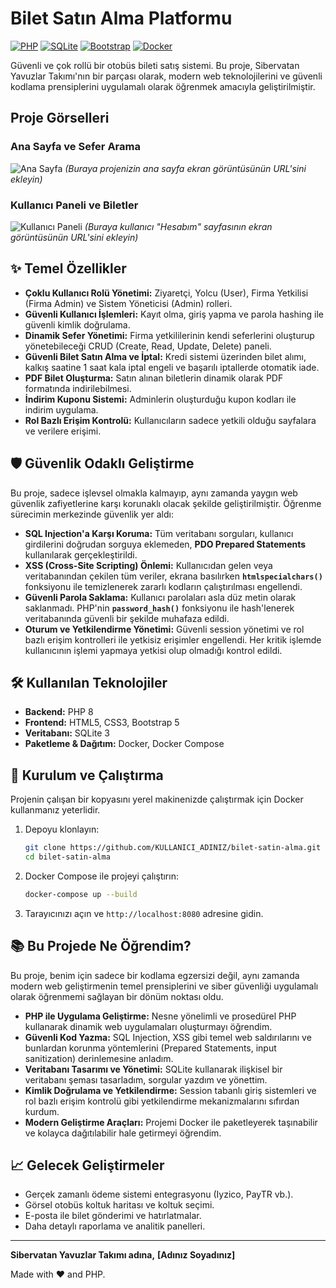 # Bilet Satın Alma Platformu

[![PHP](https://img.shields.io/badge/PHP-777BB4?style=for-the-badge&logo=php&logoColor=white)](https://www.php.net/)
[![SQLite](https://img.shields.io/badge/SQLite-07405E?style=for-the-badge&logo=sqlite&logoColor=white)](https://www.sqlite.org/)
[![Bootstrap](https://img.shields.io/badge/Bootstrap-563D7C?style=for-the-badge&logo=bootstrap&logoColor=white)](https://getbootstrap.com/)
[![Docker](https://img.shields.io/badge/Docker-2496ED?style=for-the-badge&logo=docker&logoColor=white)](https://www.docker.com/)

Güvenli ve çok rollü bir otobüs bileti satış sistemi. Bu proje, Sibervatan Yavuzlar Takımı'nın bir parçası olarak, modern web teknolojilerini ve güvenli kodlama prensiplerini uygulamalı olarak öğrenmek amacıyla geliştirilmiştir.

## Proje Görselleri

### Ana Sayfa ve Sefer Arama
![Ana Sayfa](https://via.placeholder.com/800x400.png?text=Ana+Sayfa+Ekran+Görüntüsü)
*(Buraya projenizin ana sayfa ekran görüntüsünün URL'sini ekleyin)*

### Kullanıcı Paneli ve Biletler
![Kullanıcı Paneli](https://via.placeholder.com/800x400.png?text=Kullanıcı+Paneli+Ekran+Görüntüsü)
*(Buraya kullanıcı "Hesabım" sayfasının ekran görüntüsünün URL'sini ekleyin)*

## ✨ Temel Özellikler

-   **Çoklu Kullanıcı Rolü Yönetimi:** Ziyaretçi, Yolcu (User), Firma Yetkilisi (Firma Admin) ve Sistem Yöneticisi (Admin) rolleri.
-   **Güvenli Kullanıcı İşlemleri:** Kayıt olma, giriş yapma ve parola hashing ile güvenli kimlik doğrulama.
-   **Dinamik Sefer Yönetimi:** Firma yetkililerinin kendi seferlerini oluşturup yönetebileceği CRUD (Create, Read, Update, Delete) paneli.
-   **Güvenli Bilet Satın Alma ve İptal:** Kredi sistemi üzerinden bilet alımı, kalkış saatine 1 saat kala iptal engeli ve başarılı iptallerde otomatik iade.
-   **PDF Bilet Oluşturma:** Satın alınan biletlerin dinamik olarak PDF formatında indirilebilmesi.
-   **İndirim Kuponu Sistemi:** Adminlerin oluşturduğu kupon kodları ile indirim uygulama.
-   **Rol Bazlı Erişim Kontrolü:** Kullanıcıların sadece yetkili olduğu sayfalara ve verilere erişimi.

## 🛡️ Güvenlik Odaklı Geliştirme

Bu proje, sadece işlevsel olmakla kalmayıp, aynı zamanda yaygın web güvenlik zafiyetlerine karşı korunaklı olacak şekilde geliştirilmiştir. Öğrenme sürecimin merkezinde güvenlik yer aldı:

-   **SQL Injection'a Karşı Koruma:** Tüm veritabanı sorguları, kullanıcı girdilerini doğrudan sorguya eklemeden, **PDO Prepared Statements** kullanılarak gerçekleştirildi.
-   **XSS (Cross-Site Scripting) Önlemi:** Kullanıcıdan gelen veya veritabanından çekilen tüm veriler, ekrana basılırken **`htmlspecialchars()`** fonksiyonu ile temizlenerek zararlı kodların çalıştırılması engellendi.
-   **Güvenli Parola Saklama:** Kullanıcı parolaları asla düz metin olarak saklanmadı. PHP'nin **`password_hash()`** fonksiyonu ile hash'lenerek veritabanında güvenli bir şekilde muhafaza edildi.
-   **Oturum ve Yetkilendirme Yönetimi:** Güvenli session yönetimi ve rol bazlı erişim kontrolleri ile yetkisiz erişimler engellendi. Her kritik işlemde kullanıcının işlemi yapmaya yetkisi olup olmadığı kontrol edildi.

## 🛠️ Kullanılan Teknolojiler

-   **Backend:** PHP 8
-   **Frontend:** HTML5, CSS3, Bootstrap 5
-   **Veritabanı:** SQLite 3
-   **Paketleme & Dağıtım:** Docker, Docker Compose

## 🚀 Kurulum ve Çalıştırma

Projenin çalışan bir kopyasını yerel makinenizde çalıştırmak için Docker kullanmanız yeterlidir.

1.  Depoyu klonlayın:
    ```bash
    git clone https://github.com/KULLANICI_ADINIZ/bilet-satin-alma.git
    cd bilet-satin-alma
    ```

2.  Docker Compose ile projeyi çalıştırın:
    ```bash
    docker-compose up --build
    ```

3.  Tarayıcınızı açın ve `http://localhost:8080` adresine gidin.

## 📚 Bu Projede Ne Öğrendim?

Bu proje, benim için sadece bir kodlama egzersizi değil, aynı zamanda modern web geliştirmenin temel prensiplerini ve siber güvenliği uygulamalı olarak öğrenmemi sağlayan bir dönüm noktası oldu.

-   **PHP ile Uygulama Geliştirme:** Nesne yönelimli ve prosedürel PHP kullanarak dinamik web uygulamaları oluşturmayı öğrendim.
-   **Güvenli Kod Yazma:** SQL Injection, XSS gibi temel web saldırılarını ve bunlardan korunma yöntemlerini (Prepared Statements, input sanitization) derinlemesine anladım.
-   **Veritabanı Tasarımı ve Yönetimi:** SQLite kullanarak ilişkisel bir veritabanı şeması tasarladım, sorgular yazdım ve yönettim.
-   **Kimlik Doğrulama ve Yetkilendirme:** Session tabanlı giriş sistemleri ve rol bazlı erişim kontrolü gibi yetkilendirme mekanizmalarını sıfırdan kurdum.
-   **Modern Geliştirme Araçları:** Projemi Docker ile paketleyerek taşınabilir ve kolayca dağıtılabilir hale getirmeyi öğrendim.

## 📈 Gelecek Geliştirmeler

-   Gerçek zamanlı ödeme sistemi entegrasyonu (Iyzico, PayTR vb.).
-   Görsel otobüs koltuk haritası ve koltuk seçimi.
-   E-posta ile bilet gönderimi ve hatırlatmalar.
-   Daha detaylı raporlama ve analitik panelleri.

---

**Sibervatan Yavuzlar Takımı adına,**
**[Adınız Soyadınız]**

Made with ❤️ and PHP.
